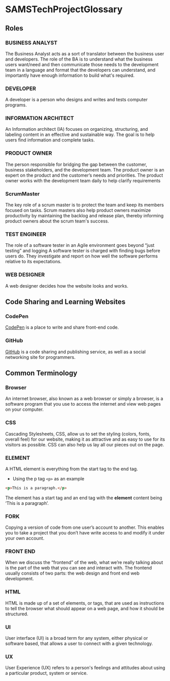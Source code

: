 # SAMSTechProjectGlossary

## Roles

### BUSINESS ANALYST
The Business Analyst acts as a sort of translator between the business user and developers. The role of the BA is to understand what the business users want/need and then communicate those needs to the development team in a language and format that the developers can understand, and importantly have enough information to build what's required.

### DEVELOPER
A developer is a person who designs and writes and tests computer programs.

### INFORMATION ARCHITECT 
An Information architect (IA) focuses on organizing, structuring, and labeling content in an effective and sustainable way. The goal is to help users find information and complete tasks. 

### PRODUCT OWNER
The person responsible for bridging the gap between the customer, business stakeholders, and the development team. The product owner is an expert on the product and the customer’s needs and priorities. The product owner works with the development team daily to help clarify requirements

### ScrumMaster
The key role of a scrum master is to protect the team and keep its members focused on tasks. Scrum masters also help product owners maximize productivity by maintaining the backlog and release plan, thereby informing product owners about the scrum team's success.

### TEST ENGINEER
The role of a software tester in an Agile environment goes beyond “just testing” and logging A software tester is charged with finding bugs before users do. They investigate and report on how well the software performs relative to its expectations.

### WEB DESIGNER
A web designer decides how the website looks and works. 


## Code Sharing and Learning Websites

### CodePen	
[CodePen](https://codepen.io/) is a place to write and share front-end code. 

### GitHub
[GitHub](https://github.com/) is a code sharing and publishing service, as well as a social networking site for programmers. 

## Common Terminology 

### Browser
An internet browser, also known as a web browser or simply a browser, is a software program that you use to access the internet and view web pages on your computer. 

### CSS
Cascading Stylesheets, CSS, allow us to set the styling (colors, fonts, overall feel) for our website, making it as attractive and as easy to use for its visitors as possible. CSS can also help us lay all our pieces out on the page.

### ELEMENT
A HTML element is everything from the start tag to the end tag. 
* Using the p tag `<p>` as an example 
```html
<p>This is a paragraph.</p>
```
The element has a start tag and an end tag with the **element** content being ‘This is a paragraph’.

### FORK
Copying a version of code from one user’s account to another. This enables you to take a project that you don’t have write access to and modify it under your own account.

### FRONT END
When we discuss the “frontend” of the web, what we’re really talking about is the part of the web that you can see and interact with. The frontend usually consists of two parts: the web design and front end web development.

### HTML
HTML is made up of a set of elements, or tags, that are used as instructions to tell the browser what should appear on a web page, and how it should be structured.

### UI
User interface (UI) is a broad term for any system, either physical or software based, that allows a user to connect with a given technology. 

### UX
User Experience (UX) refers to a person's feelings and attitudes about using a particular product, system or service.